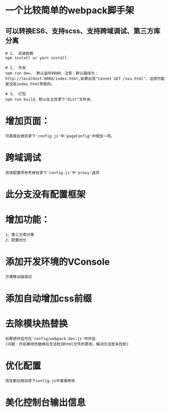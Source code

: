 # 一个比较简单的webpack脚手架

## 可以转换ES6、支持scss、支持跨域调试、第三方库分离

```
# 1、 安装依赖
npm install or yarn install

# 2、 开发
npm run dev， 默认监听8080，注意：默认路径为：http://localhost:8080/index.html,如果出现"Cannot GET /xxx.html"，这很可能是没有index.html导致的。

# 3、 打包
npm run build，默认在主目录下"dist"文件夹。
```
# 增加页面：
    可直接在根目录下'config.js'中'pageConfig'中增加一项。
# 跨域调试
    具体配置项参考根目录下'config.js'中'proxy'选项
# 此分支没有配置框架
# 增加功能：
    1、第三方库分离
    2、配置优化
# 添加开发环境的VConsole
    方便移动端调试
# 添加自动增加css前缀
# 去除模块热替换
    如果想开启可在'config/webpack.dev.js'中开启
    (问题：开启模块热替换后无法检测html文件的更改，解决方法暂未找到)
# 优化配置
    现在都在根目录下config.js中直接修改
# 美化控制台输出信息